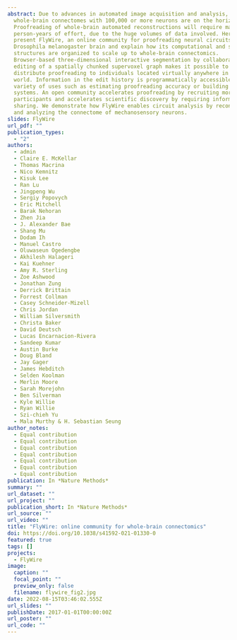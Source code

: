 ```yaml
---
abstract: Due to advances in automated image acquisition and analysis,
  whole-brain connectomes with 100,000 or more neurons are on the horizon.
  Proofreading of whole-brain automated reconstructions will require many
  person-years of effort, due to the huge volumes of data involved. Here we
  present FlyWire, an online community for proofreading neural circuits in a
  Drosophila melanogaster brain and explain how its computational and social
  structures are organized to scale up to whole-brain connectomics.
  Browser-based three-dimensional interactive segmentation by collaborative
  editing of a spatially chunked supervoxel graph makes it possible to
  distribute proofreading to individuals located virtually anywhere in the
  world. Information in the edit history is programmatically accessible for a
  variety of uses such as estimating proofreading accuracy or building incentive
  systems. An open community accelerates proofreading by recruiting more
  participants and accelerates scientific discovery by requiring information
  sharing. We demonstrate how FlyWire enables circuit analysis by reconstructing
  and analyzing the connectome of mechanosensory neurons.
slides: FlyWire
url_pdf: ""
publication_types:
  - "2"
authors:
  - admin
  - Claire E. McKellar
  - Thomas Macrina
  - Nico Kemnitz
  - Kisuk Lee
  - Ran Lu
  - Jingpeng Wu
  - Sergiy Popovych
  - Eric Mitchell
  - Barak Nehoran
  - Zhen Jia
  - J. Alexander Bae
  - Shang Mu
  - Dodam Ih
  - Manuel Castro
  - Oluwaseun Ogedengbe
  - Akhilesh Halageri
  - Kai Kuehner
  - Amy R. Sterling
  - Zoe Ashwood
  - Jonathan Zung
  - Derrick Brittain
  - Forrest Collman
  - Casey Schneider-Mizell
  - Chris Jordan
  - William Silversmith
  - Christa Baker
  - David Deutsch
  - Lucas Encarnacion-Rivera
  - Sandeep Kumar
  - Austin Burke
  - Doug Bland
  - Jay Gager
  - James Hebditch
  - Selden Koolman
  - Merlin Moore
  - Sarah Morejohn
  - Ben Silverman
  - Kyle Willie
  - Ryan Willie
  - Szi-chieh Yu
  - Mala Murthy & H. Sebastian Seung
author_notes:
  - Equal contribution
  - Equal contribution
  - Equal contribution
  - Equal contribution
  - Equal contribution
  - Equal contribution
  - Equal contribution
publication: In *Nature Methods*
summary: ""
url_dataset: ""
url_project: ""
publication_short: In *Nature Methods*
url_source: ""
url_video: ""
title: "FlyWire: online community for whole-brain connectomics"
doi: https://doi.org/10.1038/s41592-021-01330-0
featured: true
tags: []
projects:
  - FlyWire
image:
  caption: ""
  focal_point: ""
  preview_only: false
  filename: flywire_fig2.jpg
date: 2022-08-15T03:46:02.555Z
url_slides: ""
publishDate: 2017-01-01T00:00:00Z
url_poster: ""
url_code: ""
---
```


